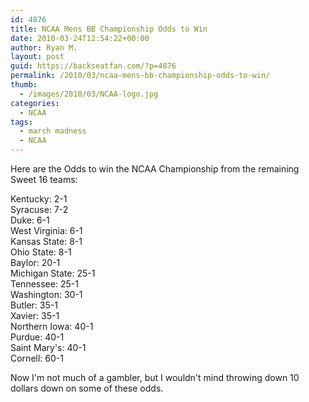 ```yaml
---
id: 4876
title: NCAA Mens BB Championship Odds to Win
date: 2010-03-24T12:54:22+00:00
author: Ryan M.
layout: post
guid: https://backseatfan.com/?p=4876
permalink: /2010/03/ncaa-mens-bb-championship-odds-to-win/
thumb:
  - /images/2010/03/NCAA-logo.jpg
categories:
  - NCAA
tags:
  - march madness
  - NCAA
---
```


<div class="entry">
  <p>
    Here are the Odds to win the NCAA Championship from the remaining Sweet 16 teams:
  </p>

  <p>
    Kentucky: 2-1<br /> Syracuse: 7-2<br /> Duke: 6-1<br /> West Virginia: 6-1<br /> Kansas State: 8-1<br /> Ohio State: 8-1<br /> Baylor: 20-1<br /> Michigan State: 25-1<br /> Tennessee: 25-1<br /> Washington: 30-1<br /> Butler: 35-1<br /> Xavier: 35-1<br /> Northern Iowa: 40-1<br /> Purdue: 40-1<br /> Saint Mary's: 40-1<br /> Cornell: 60-1
  </p>

  <p>
    Now I'm not much of a gambler, but I wouldn't mind throwing down 10 dollars down on some of these odds.
  </p>
</div>
